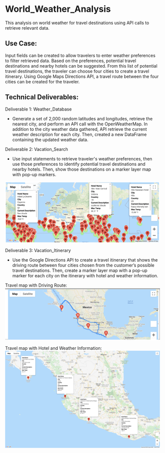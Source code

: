 # World_Weather_Analysis
This analysis on world weather for travel destinations using API calls to retrieve relevant data.

## Use Case:
Input fields can be created to allow travelers to enter weather preferences to filter retrieved data.  Based on the preferences, potential travel destinations and nearby hotels can be suggested.  From this list of potential travel destinations, the traveler can choose four cities to create a travel itinerary.  Using Google Maps Directions API, a travel route between the four cities can be created for the traveler.  

## Technical Deliverables:

Deliverable 1: Weather_Database
- Generate a set of 2,000 random latitudes and longitudes, retrieve the nearest city, and perform an API call with the OpenWeatherMap. In addition to the city weather data gathered, API retrieve the current weather description for each city. Then, created a new DataFrame containing the updated weather data.

Deliverable 2: Vacation_Search
- Use input statements to retrieve traveler's weather preferences, then use those preferences to identify potential travel destinations and nearby hotels. Then, show those destinations on a marker layer map with pop-up markers.

![WeatherPy_vacation_map.png](Vacation_Search/WeatherPy_vacation_map.png)

Deliverable 3: Vacation_Itinerary
- Use the Google Directions API to create a travel itinerary that shows the driving route between four cities chosen from the customer’s possible travel destinations. Then, create a marker layer map with a pop-up marker for each city on the itinerary with hotel and weather information.

Travel map with Driving Route:
![WeatherPy_travel_map.png](Vacation_Itinerary/WeatherPy_travel_map.png)

Travel map with Hotel and Weather Information:
![WeatherPy_travel_map_markers.png](Vacation_Itinerary/WeatherPy_travel_map_markers.png)